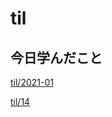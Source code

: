 # til

## 今日学んだこと

[til/2021\-01](https://github.com/tokiohamamatsu/til/blob/master/tir/2021-01.md#14)

[til/14](https://github.com/tokiohamamatsu/til/blob/master/%E6%B4%BB%E5%8B%95%E8%A8%98%E9%8C%B2/2021/01/14.md)